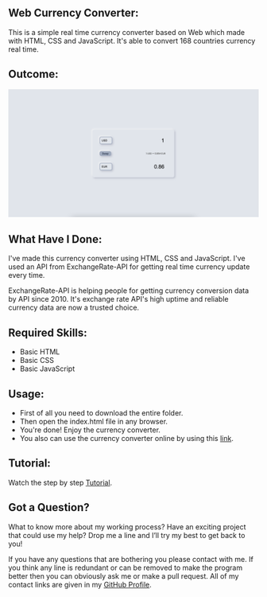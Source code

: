 ## Web Currency Converter:
This is a simple real time currency converter based on Web which made with HTML, CSS and JavaScript. It's able to convert 168 countries currency real time.


## Outcome:
<p align="center">
<a href="https://mdrakibulislam-zero.github.io/WebCurrencyConverter/" ><img width="1000px" height="auto" title="Currency Converter" alt="Currency Converter"
src="https://github.com/mdrakibulislam-zero/WebCurrencyConverter/blob/main/Outcome.png" /></a></p>


## What Have I Done:
I've made this currency converter using HTML, CSS and JavaScript. I've used an API from ExchangeRate-API for getting real time currency update every time.

ExchangeRate-API is helping people for getting currency conversion data by API since 2010. It's exchange rate API's high uptime and reliable currency data are now a trusted choice.


## Required Skills:
- Basic HTML
- Basic CSS
- Basic JavaScript


## Usage:
- First of all you need to download the entire folder.
- Then open the index.html file in any browser.
- You're done! Enjoy the currency converter.
- You also can use the currency converter online by using this <a href="https://mdrakibulislam-zero.github.io/WebCurrencyConverter/" > link</a>.


## Tutorial:
Watch the step by step <a href="#">Tutorial</a>.


## Got a Question?
What to know more about my working process? Have an exciting project that could use my help? Drop me a line and I’ll try my best to get back to you!

If you have any questions that are bothering you please contact with me. If you think any line is redundant or can be removed to make the program better then you can obviously ask me or make a pull request. All of my contact links are given in my <a href="https://github.com/mdrakibulislam-zero/"> GitHub Profile</a>.
